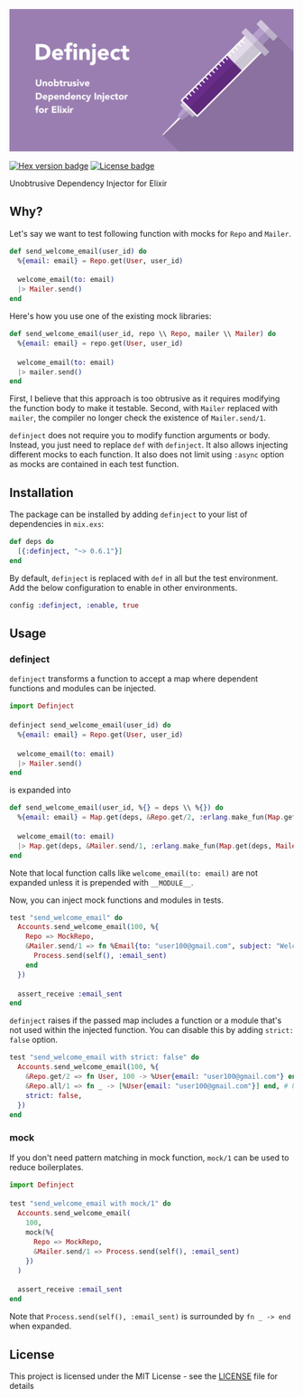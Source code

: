 ![](https://github.com/chain-partners/definject/blob/master/brand/logo.png?raw=true)

[![Hex version badge](https://img.shields.io/hexpm/v/definject.svg)](https://hex.pm/packages/definject)
[![License badge](https://img.shields.io/hexpm/l/definject.svg)](https://github.com/chain-partners/definject/blob/master/LICENSE.md)

Unobtrusive Dependency Injector for Elixir

## Why?

Let's say we want to test following function with mocks for `Repo` and `Mailer`.

```elixir
def send_welcome_email(user_id) do
  %{email: email} = Repo.get(User, user_id)

  welcome_email(to: email)
  |> Mailer.send()
end
```

Here's how you use one of the existing mock libraries:

```elixir
def send_welcome_email(user_id, repo \\ Repo, mailer \\ Mailer) do
  %{email: email} = repo.get(User, user_id)

  welcome_email(to: email)
  |> mailer.send()
end
```

First, I believe that this approach is too obtrusive as it requires modifying the function body to make it testable. Second, with `Mailer` replaced with `mailer`, the compiler no longer check the existence of `Mailer.send/1`.

`definject` does not require you to modify function arguments or body. Instead, you just need to replace `def` with `definject`. It also allows injecting different mocks to each function. It also does not limit using `:async` option as mocks are contained in each test function.

## Installation

The package can be installed by adding `definject` to your list of dependencies
in `mix.exs`:

```elixir
def deps do
  [{:definject, "~> 0.6.1"}]
end
```

By default, `definject` is replaced with `def` in all but the test environment. Add the below configuration to enable in other environments.

```elixir
config :definject, :enable, true
```

## Usage

### definject

`definject` transforms a function to accept a map where dependent functions and modules can be injected.

```elixir
import Definject

definject send_welcome_email(user_id) do
  %{email: email} = Repo.get(User, user_id)

  welcome_email(to: email)
  |> Mailer.send()
end
```

is expanded into

```elixir
def send_welcome_email(user_id, %{} = deps \\ %{}) do
  %{email: email} = Map.get(deps, &Repo.get/2, :erlang.make_fun(Map.get(deps, Repo, Repo), :get, 2)).(User, user_id)

  welcome_email(to: email)
  |> Map.get(deps, &Mailer.send/1, :erlang.make_fun(Map.get(deps, Mailer, Mailer), :send, 1)).()
end
```

Note that local function calls like `welcome_email(to: email)` are not expanded unless it is prepended with `__MODULE__`.

Now, you can inject mock functions and modules in tests.

```elixir
test "send_welcome_email" do
  Accounts.send_welcome_email(100, %{
    Repo => MockRepo,
    &Mailer.send/1 => fn %Email{to: "user100@gmail.com", subject: "Welcome"} ->
      Process.send(self(), :email_sent)
    end
  })

  assert_receive :email_sent
end
```

`definject` raises if the passed map includes a function or a module that's not used within the injected function.
You can disable this by adding `strict: false` option.

```elixir
test "send_welcome_email with strict: false" do
  Accounts.send_welcome_email(100, %{
    &Repo.get/2 => fn User, 100 -> %User{email: "user100@gmail.com"} end,
    &Repo.all/1 => fn _ -> [%User{email: "user100@gmail.com"}] end, # Unused
    strict: false,
  })
end
```

### mock

If you don't need pattern matching in mock function, `mock/1` can be used to reduce boilerplates.

```elixir
import Definject

test "send_welcome_email with mock/1" do
  Accounts.send_welcome_email(
    100,
    mock(%{
      Repo => MockRepo,
      &Mailer.send/1 => Process.send(self(), :email_sent)
    })
  )

  assert_receive :email_sent
end
```

Note that `Process.send(self(), :email_sent)` is surrounded by `fn _ -> end` when expanded.

## License

This project is licensed under the MIT License - see the [LICENSE](LICENSE.md) file for details
